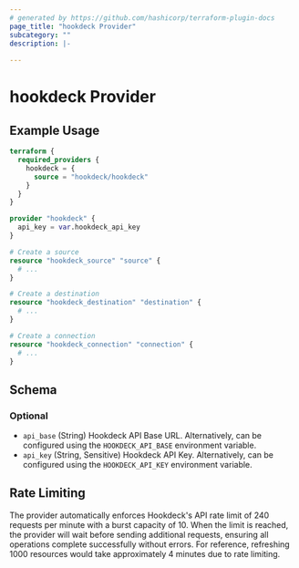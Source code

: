```yaml
---
# generated by https://github.com/hashicorp/terraform-plugin-docs
page_title: "hookdeck Provider"
subcategory: ""
description: |-
  
---
```


# hookdeck Provider



## Example Usage

```terraform
terraform {
  required_providers {
    hookdeck = {
      source = "hookdeck/hookdeck"
    }
  }
}

provider "hookdeck" {
  api_key = var.hookdeck_api_key
}

# Create a source
resource "hookdeck_source" "source" {
  # ...
}

# Create a destination
resource "hookdeck_destination" "destination" {
  # ...
}

# Create a connection
resource "hookdeck_connection" "connection" {
  # ...
}
```

<!-- schema generated by tfplugindocs -->
## Schema

### Optional

- `api_base` (String) Hookdeck API Base URL. Alternatively, can be configured using the `HOOKDECK_API_BASE` environment variable.
- `api_key` (String, Sensitive) Hookdeck API Key. Alternatively, can be configured using the `HOOKDECK_API_KEY` environment variable.

## Rate Limiting

The provider automatically enforces Hookdeck's API rate limit of 240 requests per minute with a burst capacity of 10. When the limit is reached, the provider will wait before sending additional requests, ensuring all operations complete successfully without errors. For reference, refreshing 1000 resources would take approximately 4 minutes due to rate limiting.
